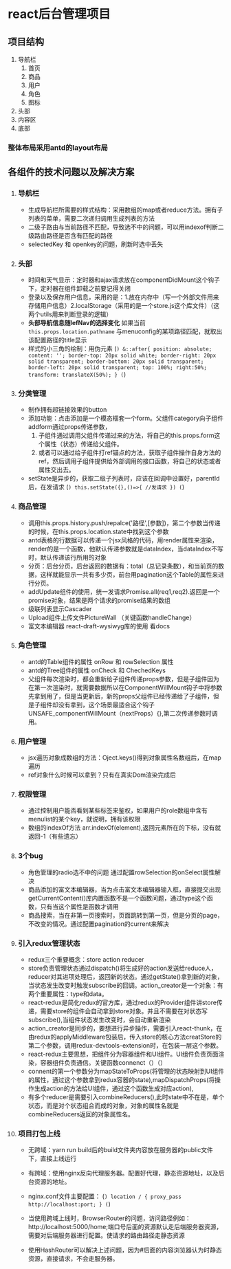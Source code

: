 # react后台管理项目

## 项目结构
1. 导航栏
   1. 首页
   2. 商品
   3. 用户
   4. 角色
   5. 图标
2. 头部
3. 内容区
4. 底部

### 整体布局采用antd的layout布局

## 各组件的技术问题以及解决方案
1. ### 导航栏
    - 生成导航栏所需要的样式结构：采用数组的map或者reduce方法。拥有子列表的菜单，需要二次递归调用生成列表的方法
    - 二级子路由与当前路径不匹配，导致选不中的问题，可以用indexof判断二级路由路径是否含有匹配的路径
    - selectedKey 和 openkey的问题，刷新时选中丢失

2. ### 头部
    - 时间和天气显示：定时器和ajax请求放在componentDidMount这个钩子下，定时器在组件卸载之前要记得关闭
    - 登录以及保存用户信息，采用的是：1.放在内存中（写一个外部文件用来存储用户信息）2.localStorage（采用的是一个store.js这个库文件）（这两个utils用来判断登录的逻辑）
    - **头部导航信息随lefNav的选择变化**  如果当前 ` this.props.location.pathname ` 与menuconfig的某项路径匹配，就取出该配置路径的title显示
    - 样式的小三角的绘制：用伪元素 
    (```)
    &::after{
                position: absolute;
                content: '';
                border-top: 20px solid white;
                border-right: 20px solid transparent;
                border-bottom: 20px solid transparent;
                border-left: 20px solid transparent;
                top: 100%;
                right:50%;
                transform: translateX(50%);
            }
    (```)

3. ### 分类管理
    - 制作拥有超链接效果的button
    - 添加功能：点击添加是一个模态框套一个form。父组件category向子组件addform通过props传递参数，
       1. 子组件通过调用父组件传递过来的方法，将自己的this.props.form这个属性（状态）传递给父组件。
       2. 或者可以通过给子组件打ref锚点的方法，获取子组件操作自身方法的ref，然后调用子组件提供给外部调用的接口函数，将自己的状态或者属性交出去。
    - setState是异步的，获取二级子列表时，应该在回调中设置好，parentId后，在发请求
        (```)
        this.setState({},()=>{
            //发请求
        })
        (```)

4. ### 商品管理
    - 调用this.props.history.push/repalce('路径',[参数])，第二个参数当传递的时候，在this.props.location.state中找到这个参数
    - antd表格的行数据可以传递一个jsx风格的代码，用render属性来渲染，render的是一个函数，他默认传递参数就是dataIndex，当dataIndex不写时，默认传递该行所用的对象
    - 分页：后台分页，后台返回的数据有：total（总记录条数），和当前页的数据，这样就能显示一共有多少页，前台用pagination这个Table的属性来进行分页。
    - addUpdate组件的使用，统一发请求Promise.all(req1,req2).返回是一个promise对象，结果是两个请求的promise结果的数组
    - 级联列表显示Cascader
    - Upload组件上传文件PictureWall   （关键函数handleChange）
    - 富文本编辑器 react-draft-wysiwyg库的使用  看docs

5. ### 角色管理
    - antd的Table组件的属性 onRow 和 rowSelection 属性
    - antd的Tree组件的属性 onCheck 和 ChechedKeys
    - 父组件每次渲染时，都会重新给子组件传递props参数，但是子组件因为在第一次渲染时，就需要数据所以在ComponentWillMount钩子中将参数先拿到用了，但是当更新后，新的props父组件已经传递给了子组件，但是子组件却没有拿到，这个场景最适合这个钩子UNSAFE_componentWillMount（nextProps）{},第二次传递参数时调用。

6. ### 用户管理
    - jsx遍历对象成数组的方法：Oject.keys()得到对象属性名数组后，在map遍历
    - ref对象什么时候可以拿到？只有在真实Dom渲染完成后    

7. ### 权限管理
    - 通过控制用户能否看到某些标签来鉴权，如果用户的role数组中含有menulist的某个key，就说明，拥有该权限
    - 数组的indexOf方法 arr.indexOf(element),返回元素所在的下标，没有就返回-1（有些遗忘）

8. ### 3个bug
    - 角色管理的radio选不中的问题 通过配置rowSelection的onSelect属性解决
    - 商品添加的富文本编辑器，当为点击富文本编辑器输入框，直接提交出现getCurrentContent()库内置函数不是一个函数问题，通过type这个函数，只有当这个属性是函数才调用
    - 商品搜索，当在非第一页搜索时，页面跳转到第一页，但是分页的page，不改变的情况。通过配置pagination的current来解决

9. ### 引入redux管理状态
    - redux三个重要概念：store action reducer
    - store负责管理状态通过dispatch()将生成好的action发送给reduce人，reducer对其进项处理后，返回新的状态。通过getState()拿到新的对象，当状态发生改变时触发subscribe的回调。action_creator是一个对象：有两个重要属性：type和data。
    - react-redux是简化redux的官方库，通过redux的Provider组件讲store传递，需要store的组件会自动拿到store对象。并且不需要在对状态写subscribe(),当组件状态发生改变时，会自动重新渲染
    - action_creator是同步的，要想进行异步操作，需要引入react-thunk，在由redux的applyMiddleware包装后，传入store的核心方法creatStore的第二个参数，调用redux-devtools-extension时，在包装一层这个参数。
    - react-redux主要思想，把组件分为容器组件和UI组件。UI组件负责页面渲染，容器组件负责通信。关键函数connenct（）（）
    - connent的第一个参数分为mapStateToProps(将管理的状态映射到UI组件的属性，通过这个参数拿到redux容器的state),mapDispatchProps(将操作生成action的方法给UI组件，通过这个函数生成对应action),
    - 有多个reducer是需要引入combineReducers(),此时state中不在是，单个状态，而是对个状态组合而成的对象，对象的属性名就是combineReducers返回的对象属性名。

10. ### 项目打包上线
    - 无跨域：yarn run build后的build文件夹内容放在服务器的public文件下，直接上线运行
    - 有跨域：使用nginx反向代理服务器。配置好代理，静态资源地址，以及后台资源的地址。
    - nginx.conf文件主要配置：
    (```)
    location / {
        proxy_pass http://localhost:port;
    }
    (```)

    - 当使用跨域上线时，BrowserRouter的问题，访问路径例如：http://localhost:5000/home;端口号后面的资源默认走后端服务器资源，需要对后端服务器进行配置。使请求的路由路径走静态资源
    - 使用HashRouter可以解决上述问题，因为#后面的内容浏览器认为时静态资源，直接请求，不会走服务器。

